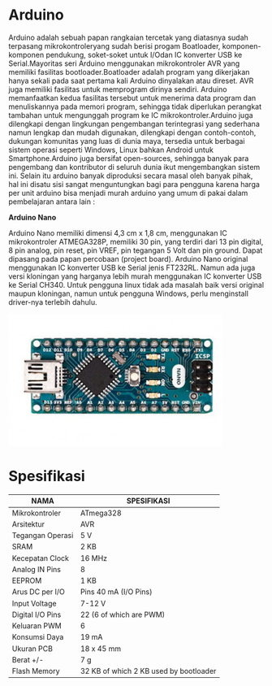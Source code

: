 # Arduino 
Arduino adalah sebuah papan rangkaian tercetak yang diatasnya sudah terpasang mikrokontroleryang sudah berisi progam Boatloader, komponen-komponen pendukung, soket-soket untuk I/Odan IC konverter USB ke Serial.Mayoritas seri Arduino menggunakan mikrokontroler AVR yang memiliki fasilitas bootloader.Boatloader adalah program yang dikerjakan hanya sekali pada saat pertama kali Arduino
dinyalakan atau direset. AVR juga memiliki fasilitas untuk memprogram dirinya sendiri. Arduino
memanfaatkan kedua fasilitas tersebut untuk menerima data program dan menuliskannya pada
memori program, sehingga tidak diperlukan perangkat tambahan untuk mengunggah program ke
IC mikrokontroler.Arduino juga dilengkapi dengan lingkungan pengembangan terintegrasi yang sederhana namun
lengkap dan mudah digunakan, dilengkapi dengan contoh-contoh, dukungan komunitas yang
luas di dunia maya, tersedia untuk berbagai sistem operasi seperti Windows, Linux bahkan
Android untuk Smartphone.Arduino juga bersifat open-sources, sehingga banyak para pengembang dan kontributor di
seluruh dunia ikut mengembangkan sistem ini. Selain itu arduino banyak diproduksi secara masal
oleh banyak pihak, hal ini disatu sisi sangat menguntungkan bagi para pengguna karena harga
per unit arduino bisa menjadi murah
arduino yang umum di pakai dalam pembelajaran antara lain :

**Arduino Nano**

Arduino Nano memiliki dimensi 4,3 cm x 1,8 cm, menggunakan IC mikrokontroler
ATMEGA328P, memiliki 30 pin, yang terdiri dari 13 pin digital, 8 pin analog, pin reset, pin
VREF, pin tegangan 5 Volt dan pin ground. Dapat dipasang pada papan percobaan (project board).
Arduino Nano original menggunakan IC konverter USB ke Serial jenis FT232RL. Namun ada
juga versi kloningan yang harganya lebih murah menggunakan IC konverter USB ke Serial
CH340. Untuk pengguna linux tidak ada masalah baik versi original maupun kloningan, namun
untuk pengguna Windows, perlu menginstall driver-nya terlebih dahulu.


![Bentuk Fisik arduino nano](arduino_nano.PNG)


# Spesifikasi
|      NAMA        |                 SPESIFIKASI
| ---------------- | ---------------------------------------- |
| Mikrokontroler   | ATmega328                                |
| Arsitektur       | AVR                                      |
| Tegangan Operasi | 5 V                                      |
| SRAM             | 2 KB                                     |
| Kecepatan Clock  | 16 MHz                                   |
| Analog IN Pins   | 8                                        |
| EEPROM           | 1 KB                                     |                                  
| Arus DC per I/O  | Pins 40 mA (I/O Pins)                    |
| Input Voltage    | 7-12 V                                   |
| Digital I/O Pins | 22 (6 of which are PWM)                  |
| Keluaran PWM     | 6                                        |
| Konsumsi Daya    | 19 mA                                    |
| Ukuran PCB       | 18 x 45 mm                               |
| Berat +/-        | 7 g                                      |
| Flash Memory     | 32 KB of which 2 KB used by bootloader   |

